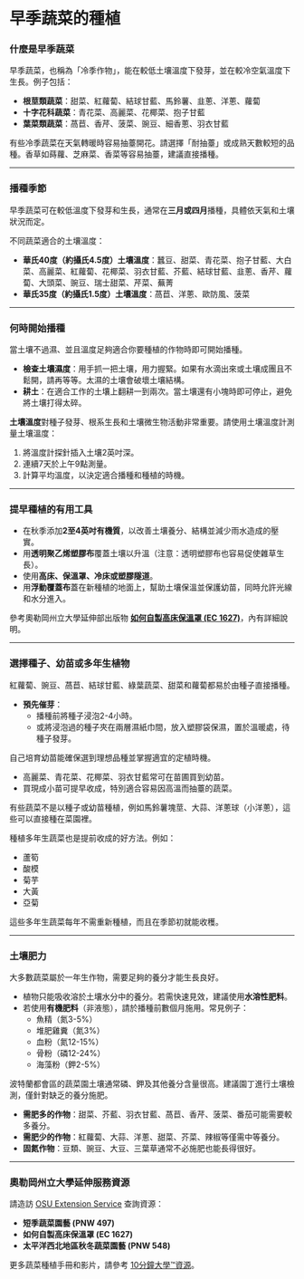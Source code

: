 # 早季蔬菜的種植

### 什麼是早季蔬菜

早季蔬菜，也稱為「冷季作物」，能在較低土壤溫度下發芽，並在較冷空氣溫度下生長。例子包括：

- **根莖類蔬菜**：甜菜、紅蘿蔔、結球甘藍、馬鈴薯、韭蔥、洋蔥、蘿蔔
- **十字花科蔬菜**：青花菜、高麗菜、花椰菜、抱子甘藍
- **葉菜類蔬菜**：萵苣、香芹、菠菜、豌豆、細香蔥、羽衣甘藍

有些冷季蔬菜在天氣轉暖時容易抽薹開花。請選擇「耐抽薹」或成熟天數較短的品種。香草如蒔蘿、芝麻菜、香菜等容易抽薹，建議直接播種。

---

### 播種季節

早季蔬菜可在較低溫度下發芽和生長，通常在**三月或四月**播種，具體依天氣和土壤狀況而定。

不同蔬菜適合的土壤溫度：

- **華氏40度（約攝氏4.5度）土壤溫度**：蠶豆、甜菜、青花菜、抱子甘藍、大白菜、高麗菜、紅蘿蔔、花椰菜、羽衣甘藍、芥藍、結球甘藍、韭蔥、香芹、蘿蔔、大頭菜、豌豆、瑞士甜菜、芹菜、蕪菁
- **華氏35度（約攝氏1.5度）土壤溫度**：萵苣、洋蔥、歐防風、菠菜

---

### 何時開始播種

當土壤不過濕、並且溫度足夠適合你要種植的作物時即可開始播種。

- **檢查土壤濕度**：用手抓一把土壤，用力握緊。如果有水滴出來或土壤成團且不鬆開，請再等等。太濕的土壤會破壞土壤結構。
- **耕土**：在適合工作的土壤上翻耕一到兩次。當土壤還有小塊時即可停止，避免將土壤打得太碎。

**土壤溫度**對種子發芽、根系生長和土壤微生物活動非常重要。請使用土壤溫度計測量土壤溫度：

1. 將溫度計探針插入土壤2英吋深。
2. 連續7天於上午9點測量。
3. 計算平均溫度，以決定適合播種和種植的時機。

---

### 提早種植的有用工具

- 在秋季添加**2至4英吋有機質**，以改善土壤養分、結構並減少雨水造成的壓實。
- 用**透明聚乙烯塑膠布**覆蓋土壤以升溫（注意：透明塑膠布也容易促使雜草生長）。
- 使用**高床、保溫罩、冷床或塑膠隧道**。
- 用**浮動覆蓋布**蓋在新種植的地面上，幫助土壤保溫並保護幼苗，同時允許光線和水分進入。

參考奧勒岡州立大學延伸部出版物 **[如何自製高床保溫罩 (EC 1627)](http://catalog.extension.oregonstate.edu)**，內有詳細說明。

---

### 選擇種子、幼苗或多年生植物


紅蘿蔔、豌豆、萵苣、結球甘藍、綠葉蔬菜、甜菜和蘿蔔都易於由種子直接播種。

- **預先催芽**：
  - 播種前將種子浸泡2-4小時。
  - 或將浸泡過的種子夾在兩層濕紙巾間，放入塑膠袋保濕，置於溫暖處，待種子發芽。


自己培育幼苗能確保選到理想品種並掌握適宜的定植時機。

- 高麗菜、青花菜、花椰菜、羽衣甘藍常可在苗圃買到幼苗。
- 買現成小苗可提早收成，特別適合容易因高溫而抽薹的蔬菜。


有些蔬菜不是以種子或幼苗種植，例如馬鈴薯塊莖、大蒜、洋蔥球（小洋蔥），這些可以直接種在菜園裡。

種植多年生蔬菜也是提前收成的好方法。例如：

- 蘆筍
- 酸模
- 菊芋
- 大黃
- 亞菊

這些多年生蔬菜每年不需重新種植，而且在季節初就能收穫。

---

### 土壤肥力

大多數蔬菜屬於一年生作物，需要足夠的養分才能生長良好。

- 植物只能吸收溶於土壤水分中的養分。若需快速見效，建議使用**水溶性肥料**。
- 若使用**有機肥料**（非液態），請於播種前數個月施用。常見例子：
  - 魚精（氮3-5%）
  - 堆肥雞糞（氮3%）
  - 血粉（氮12-15%）
  - 骨粉（磷12-24%）
  - 海藻粉（鉀2-5%）


波特蘭都會區的蔬菜園土壤通常磷、鉀及其他養分含量很高。建議園丁進行土壤檢測，僅針對缺乏的養分施肥。

- **需肥多的作物**：甜菜、芥藍、羽衣甘藍、萵苣、香芹、菠菜、番茄可能需要較多養分。
- **需肥少的作物**：紅蘿蔔、大蒜、洋蔥、甜菜、芥菜、辣椒等僅需中等養分。
- **固氮作物**：豆類、豌豆、大豆、三葉草通常不必施肥也能長得很好。

---

### 奧勒岡州立大學延伸服務資源

請造訪 [OSU Extension Service](http://catalog.extension.oregonstate.edu) 查詢資源：

- **短季蔬菜園藝 (PNW 497)**
- **如何自製高床保溫罩 (EC 1627)**
- **太平洋西北地區秋冬蔬菜園藝 (PNW 548)**

更多蔬菜種植手冊和影片，請參考 [10分鐘大學™資源](http://www.cmastergardeners.org/10-minute-university)。
